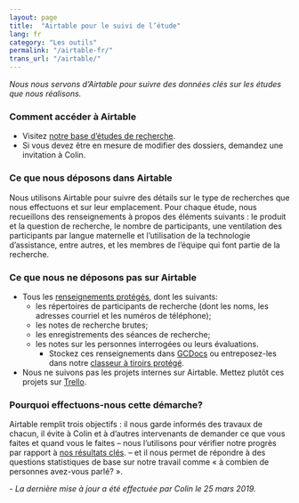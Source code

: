 ```yaml
---
layout: page
title:  "Airtable pour le suivi de l’étude"
lang: fr
category: "Les outils"
permalink: "/airtable-fr/"
trans_url: "/airtable/"
---
```


*Nous nous servons d’Airtable pour suivre des données clés sur les études que nous réalisons.*

### Comment accéder à Airtable
- Visitez  [notre base d’études de recherche](https://airtable.com/shrlghN7jPJCj7lbf).
- Si vous devez être en mesure de modifier des dossiers, demandez une invitation à Colin.

### Ce que nous déposons dans Airtable
Nous utilisons Airtable pour suivre des détails sur le type de recherches que nous effectuons et sur leur emplacement. Pour chaque étude, nous recueillons des renseignements à propos des éléments suivants : le produit et la question de recherche, le nombre de participants, une ventilation des participants par langue maternelle et l’utilisation de la technologie d’assistance, entre autres, et les membres de l’équipe qui font partie de la recherche.

### Ce que nous ne déposons pas sur Airtable

- Tous les [renseignements protégés]({{site.baseurl}}/protection-des-renseignements-personnels), dont les suivants:
  * les répertoires de participants de recherche (dont les noms, les adresses courriel et les numéros de téléphone);
  * les notes de recherche brutes;
  * les enregistrements des séances de recherche;
  * les notes sur les personnes interrogées ou leurs évaluations.
    - Stockez ces renseignements dans [GCDocs]({{site.baseurl}}/gc-docs-fr) ou entreposez-les dans notre [classeur à tiroirs protégé]({{site.baseurl}}/classeur-a-tiroirs-protege).
- Nous ne suivons pas les projets internes sur Airtable. Mettez plutôt ces projets sur [Trello]({{site.baseurl}}/trello-fr).

### Pourquoi effectuons-nous cette démarche?
Airtable remplit trois objectifs : il nous garde informés des travaux de chacun, il évite à Colin et à d’autres intervenants de demander ce que vous faites et quand vous le faites
– nous l’utilisons pour vérifier notre progrès par rapport à [ nos résultats clés]({{site.baseurl}}/vision-et-objectifs).
– et il nous permet de répondre à des questions statistiques de base sur notre travail comme « à combien de personnes avez-vous parlé? ».

_- La dernière mise à jour a été effectuée par Colin le 25 mars 2019._
